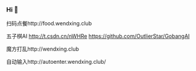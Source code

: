 ### Hi 👋

扫码点餐http://food.wendxing.club

五子棋AI http://t.csdn.cn/nWHRe
https://github.com/OutlierStar/GobangAI

魔方打乱http://wendxing.club

自动输入http://autoenter.wendxing.club/
<!--
**OutlierStar/OutlierStar** is a ✨ _special_ ✨ repository because its `README.md` (this file) appears on your GitHub profile.

Here are some ideas to get you started:

- 🔭 I’m currently working on ...
- 🌱 I’m currently learning ...
- 👯 I’m looking to collaborate on ...
- 🤔 I’m looking for help with ...
- 💬 Ask me about ...
- 📫 How to reach me: ...
- 😄 Pronouns: ...
- ⚡ Fun fact: ...
-->
